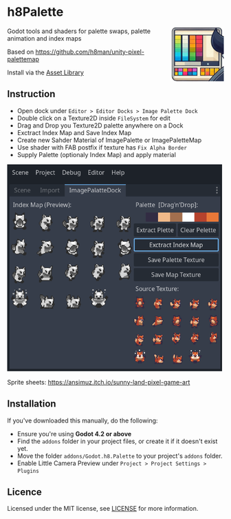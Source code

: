 # h8Palette

<img align="right" src="paletteicon.png" width="125">

Godot tools and shaders for palette swaps, palette animation and index maps

Based on https://github.com/h8man/unity-pixel-palettemap

Install via the [Asset Library](https://godotengine.org/asset-library/asset)

## Instruction


- Open dock under `Editor > Editor Docks > Image Palette Dock`
- Double click on a Texture2D inside `FileSystem` for edit
- Drag and Drop you Texture2D palette anywhere on a Dock 
- Exctract Index Map and Save Index Map
- Create new Sahder Material of ImagePalette or ImagePaletteMap
- Use shader with FAB postfix if texture has `Fix Alpha Border`
- Supply Palette (optionaly Index Map) and apply material

<img src="screenshot.png"  width="500"  >

Sprite sheets: https://ansimuz.itch.io/sunny-land-pixel-game-art

## Installation

If you've downloaded this manually, do the following:

- Ensure you're using **Godot 4.2 or above**
- Find the `addons` folder in your project files, or create it if it doesn't exist yet.
- Move the folder `addons/Godot.h8.Palette` to your project's `addons` folder.
- Enable Little Camera Preview under `Project > Project Settings > Plugins`

## Licence

Licensed under the MIT license, see [LICENSE](./LICENSE) for more information.
